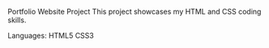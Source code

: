 Portfolio Website Project
This project showcases my HTML and CSS coding skills.

Languages:
HTML5
CSS3
